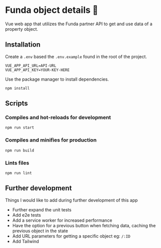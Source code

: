 # Funda object details 🏡

Vue web app that utilizes the Funda partner API to get and use data of a property object.


## Installation
Create a `.env` based the `.env.example` found in the root of the project.

```
VUE_APP_API_URL=API-URL
VUE_APP_API_KEY=YOUR-KEY-HERE
```

Use the package manager to install dependencies.

```
npm install
```
## Scripts

### Compiles and hot-reloads for development
```
npm run start
```

### Compiles and minifies for production
```
npm run build
```

### Lints files
```
npm run lint
```

## Further development

Things I would like to add during further development of this app
* Further expand the unit tests
* Add e2e tests
* Add a service worker for increased performance
* Have the option for a previous button when fetching data, caching the previous object in the state
* Add URL parameters for getting a specific object eg: `/:ID`
* Add Tailwind